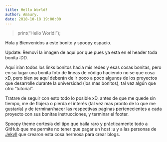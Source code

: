 ```yaml
---
title: Hello World!
author: Amaury.
date: 2018-10-18 19:00:00
---
```


> print(“Hello World!”);

Hola y Bienvenidos a este bonito y spoopy espacio.

Update: Removí la imagen de aquí por que pues ya esta en el header toda bonita :DD.

Aquí irían todos los links bonitos hacia mis redes y esas cosas bonitas, pero en su lugar una bonita foto de lineas de código haciendo no se que cosa xD, pero bien se aquí deberán de ir poco a poco algunos de los proyectos que desarrolle durante la universidad (los mas bonitos), tal vez algún que otro “tutorial”.

Tratare de seguir con esto todo lo posible xD, antes de que me quede sin tiempo, me de flojera o pierda el interés (tal vez mas pronto de lo que me gustaría) y de terminar/hacer las respectivas paginas pertenecientes a cada proyecto con sus bonitas instrucciones, y terminar el footer.

Spoopy theme cortesía del tipo que baila raro y prácticamente todo a GitHub que me permite no tener que pagar un host :u y a las personas de [Jekyll](http://jekyllrb.com/) que crearon esta cosa hermosa para crear blogs.
